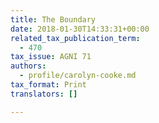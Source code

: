 ```yaml
---
title: The Boundary
date: 2018-01-30T14:33:31+00:00
related_tax_publication_term:
  - 470
tax_issue: AGNI 71
authors:
  - profile/carolyn-cooke.md
tax_format: Print
translators: []

---
```

